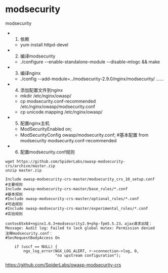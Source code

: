 # modsecurity
modsecurity


* 1. 依赖
  * yum install httpd-devel
  
* 2. 编译modsecurity
  * ./configure --enable-standalone-module --disable-mlogc && make
  
* 3. 编译nginx
  * ./config --add-module=../modsecurity-2.9.0/nginx/modsecurity/ ......

* 4. 添加配置文件到nginx
  * mkdir /etc/nginx/owasp/
  * cp modsecurity.conf-recommended /etc/nginx/owasp/modsecurity.conf
  * cp unicode.mapping /etc/nginx/owasp/
  
* 5. 配置nginx主机
  * ModSecurityEnabled on;
  * ModSecurityConfig owasp/modsecurity.conf;           #基本配置  from modsecurity modsecurity.conf-recommended
  
* 6. 配置modsecurity.conf规则
```
wget https://github.com/SpiderLabs/owasp-modsecurity-crs/archive/master.zip
unzip master.zip
```
```
Include owasp-modsecurity-crs-master/modsecurity_crs_10_setup.conf         #主要规则
Include owasp-modsecurity-crs-master/base_rules/*.conf                     #基本规则
#Include owasp-modsecurity-crs-master/optional_rules/*.conf                #可选规则
#Include owasp-modsecurity-crs-master/experimental_rules/*.conf            #实验规则
```
  

```
contos65x64+nginx1.6.3+modsecurity2.9+php-fpm5.5.23，ajax请求出错：
Message: Audit log: Failed to lock global mutex: Permission denied
注释modsecurity.conf：
#SecRequestBodyAccess On
```
```
    if (uscf == NULL) {
        ngx_log_error(NGX_LOG_ALERT, r->connection->log, 0,
                      "no upstream configuration");
```



https://github.com/SpiderLabs/owasp-modsecurity-crs

